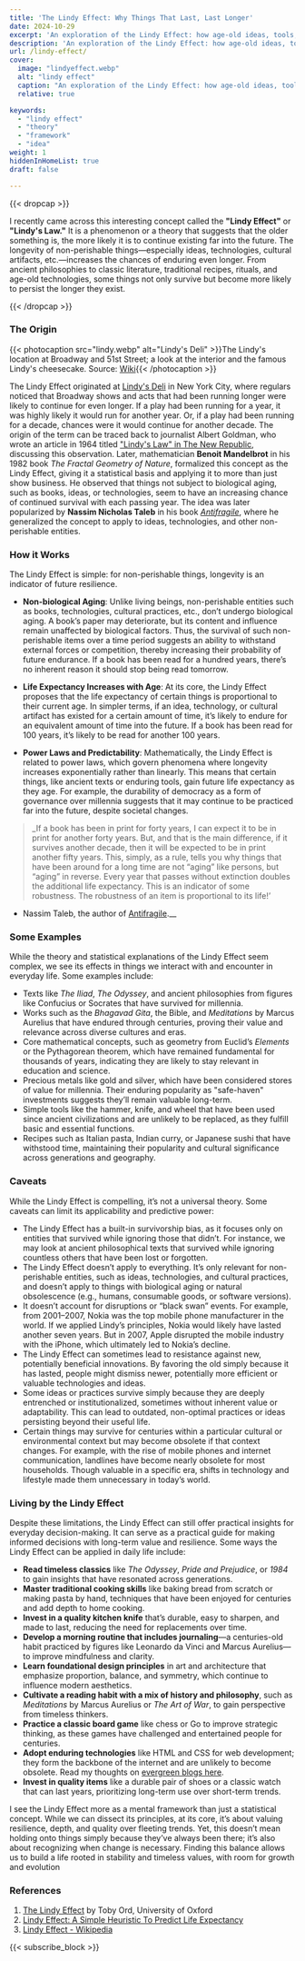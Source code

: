 ```yaml
---
title: 'The Lindy Effect: Why Things That Last, Last Longer'
date: 2024-10-29
excerpt: 'An exploration of the Lindy Effect: how age-old ideas, tools, and traditions gain durability over time, from its origins in New York’s Lindy’s Deli to timeless examples across cultures'
description: 'An exploration of the Lindy Effect: how age-old ideas, tools, and traditions gain durability over time, from its origins in New York’s Lindy’s Deli to timeless examples across cultures'
url: /lindy-effect/
cover:
  image: "lindyeffect.webp"
  alt: "lindy effect"
  caption: "An exploration of the Lindy Effect: how age-old ideas, tools, and traditions gain durability over time, from its origins in New York’s Lindy’s Deli to timeless examples across cultures"
  relative: true

keywords:
  - "lindy effect"
  - "theory"
  - "framework"
  - "idea"
weight: 1
hiddenInHomeList: true
draft: false

---
```


{{< dropcap >}}




I recently came across this interesting concept called the **"Lindy Effect"** or **"Lindy's Law."** It is a phenomenon or a theory that suggests that the older something is, the more likely it is to continue existing far into the future. The longevity of non-perishable things—especially ideas, technologies, cultural artifacts, etc.—increases the chances of enduring even longer. From ancient philosophies to classic literature, traditional recipes, rituals, and age-old technologies, some things not only survive but become more likely to persist the longer they exist.

{{< /dropcap >}}

### The Origin


{{< photocaption src="lindy.webp" alt="Lindy's Deli" >}}The Lindy's location at Broadway and 51st Street; a look at the interior and the famous Lindy's cheesecake. Source: [Wiki](https://en.wikipedia.org/wiki/File:Lindys_Restaurant_Broadway_and_51st_Street_New_York_City.JPG){{< /photocaption >}}

The Lindy Effect originated at [Lindy's Deli](https://en.wikipedia.org/wiki/Lindy%27s) in New York City, where regulars noticed that Broadway shows and acts that had been running longer were likely to continue for even longer. If a play had been running for a year, it was highly likely it would run for another year. Or, if a play had been running for a decade, chances were it would continue for another decade. The origin of the term can be traced back to journalist Albert Goldman, who wrote an article in 1964 titled ["Lindy's Law" in The New Republic](https://gwern.net/doc/statistics/probability/1964-goldman.pdf), discussing this observation. Later, mathematician **Benoit Mandelbrot** in his 1982 book _The Fractal Geometry of Nature_, formalized this concept as the Lindy Effect, giving it a statistical basis and applying it to more than just show business. He observed that things not subject to biological aging, such as books, ideas, or technologies, seem to have an increasing chance of continued survival with each passing year. The idea was later popularized by **Nassim Nicholas Taleb** in his book [_Antifragile_](https://geni.us/rs-antifragile), where he generalized the concept to apply to ideas, technologies, and other non-perishable entities.

### How it Works

The Lindy Effect is simple: for non-perishable things, longevity is an indicator of future resilience.

- **Non-biological Aging**: Unlike living beings, non-perishable entities such as books, technologies, cultural practices, etc., don’t undergo biological aging. A book’s paper may deteriorate, but its content and influence remain unaffected by biological factors. Thus, the survival of such non-perishable items over a time period suggests an ability to withstand external forces or competition, thereby increasing their probability of future endurance. If a book has been read for a hundred years, there’s no inherent reason it should stop being read tomorrow.
    
- **Life Expectancy Increases with Age**: At its core, the Lindy Effect proposes that the life expectancy of certain things is proportional to their current age. In simpler terms, if an idea, technology, or cultural artifact has existed for a certain amount of time, it’s likely to endure for an equivalent amount of time into the future. If a book has been read for 100 years, it’s likely to be read for another 100 years.

- **Power Laws and Predictability**: Mathematically, the Lindy Effect is related to power laws, which govern phenomena where longevity increases exponentially rather than linearly. This means that certain things, like ancient texts or enduring tools, gain future life expectancy as they age. For example, the durability of democracy as a form of governance over millennia suggests that it may continue to be practiced far into the future, despite societal changes.

>_If a book has been in print for forty years, I can expect it to be in print for another forty years. But, and that is the main difference, if it survives another decade, then it will be expected to be in print another fifty years. This, simply, as a rule, tells you why things that have been around for a long time are not “aging” like persons, but “aging” in reverse. Every year that passes without extinction doubles the additional life expectancy. This is an indicator of some robustness. The robustness of an item is proportional to its life!’
- Nassim Taleb, the author of [Antifragile](https://geni.us/rs-antifragile).__



### Some Examples

While the theory and statistical explanations of the Lindy Effect seem complex, we see its effects in things we interact with and encounter in everyday life. Some examples include:

- Texts like _The Iliad_, _The Odyssey_, and ancient philosophies from figures like Confucius or Socrates that have survived for millennia.
- Works such as the _Bhagavad Gita_, the Bible, and _Meditations_ by Marcus Aurelius that have endured through centuries, proving their value and relevance across diverse cultures and eras.
- Core mathematical concepts, such as geometry from Euclid’s _Elements_ or the Pythagorean theorem, which have remained fundamental for thousands of years, indicating they are likely to stay relevant in education and science.
- Precious metals like gold and silver, which have been considered stores of value for millennia. Their enduring popularity as "safe-haven" investments suggests they’ll remain valuable long-term.
- Simple tools like the hammer, knife, and wheel that have been used since ancient civilizations and are unlikely to be replaced, as they fulfill basic and essential functions.
- Recipes such as Italian pasta, Indian curry, or Japanese sushi that have withstood time, maintaining their popularity and cultural significance across generations and geography.

### Caveats

While the Lindy Effect is compelling, it’s not a universal theory. Some caveats can limit its applicability and predictive power:

- The Lindy Effect has a built-in survivorship bias, as it focuses only on entities that survived while ignoring those that didn’t. For instance, we may look at ancient philosophical texts that survived while ignoring countless others that have been lost or forgotten.
- The Lindy Effect doesn’t apply to everything. It’s only relevant for non-perishable entities, such as ideas, technologies, and cultural practices, and doesn’t apply to things with biological aging or natural obsolescence (e.g., humans, consumable goods, or software versions).
- It doesn’t account for disruptions or “black swan” events. For example, from 2001–2007, Nokia was the top mobile phone manufacturer in the world. If we applied Lindy’s principles, Nokia would likely have lasted another seven years. But in 2007, Apple disrupted the mobile industry with the iPhone, which ultimately led to Nokia’s decline.
- The Lindy Effect can sometimes lead to resistance against new, potentially beneficial innovations. By favoring the old simply because it has lasted, people might dismiss newer, potentially more efficient or valuable technologies and ideas.
- Some ideas or practices survive simply because they are deeply entrenched or institutionalized, sometimes without inherent value or adaptability. This can lead to outdated, non-optimal practices or ideas persisting beyond their useful life.
- Certain things may survive for centuries within a particular cultural or environmental context but may become obsolete if that context changes. For example, with the rise of mobile phones and internet communication, landlines have become nearly obsolete for most households. Though valuable in a specific era, shifts in technology and lifestyle made them unnecessary in today’s world.

### Living by the Lindy Effect

Despite these limitations, the Lindy Effect can still offer practical insights for everyday decision-making. It can serve as a practical guide for making informed decisions with long-term value and resilience. Some ways the Lindy Effect can be applied in daily life include:

- **Read timeless classics** like _The Odyssey_, _Pride and Prejudice_, or _1984_ to gain insights that have resonated across generations.
- **Master traditional cooking skills** like baking bread from scratch or making pasta by hand, techniques that have been enjoyed for centuries and add depth to home cooking.
- **Invest in a quality kitchen knife** that’s durable, easy to sharpen, and made to last, reducing the need for replacements over time.
- **Develop a morning routine that includes journaling**—a centuries-old habit practiced by figures like Leonardo da Vinci and Marcus Aurelius—to improve mindfulness and clarity.
- **Learn foundational design principles** in art and architecture that emphasize proportion, balance, and symmetry, which continue to influence modern aesthetics.
- **Cultivate a reading habit with a mix of history and philosophy**, such as _Meditations_ by Marcus Aurelius or _The Art of War_, to gain perspective from timeless thinkers.
- **Practice a classic board game** like chess or Go to improve strategic thinking, as these games have challenged and entertained people for centuries.
- **Adopt enduring technologies** like HTML and CSS for web development; they form the backbone of the internet and are unlikely to become obsolete. Read my thoughts on [evergreen blogs here](/journal/evergreen-blogs).
- **Invest in quality items** like a durable pair of shoes or a classic watch that can last years, prioritizing long-term use over short-term trends.


I see the Lindy Effect more as a mental framework than just a statistical concept. While we can dissect its principles, at its core, it’s about valuing resilience, depth, and quality over fleeting trends. Yet, this doesn’t mean holding onto things simply because they’ve always been there; it’s also about recognizing when change is necessary. Finding this balance allows us to build a life rooted in stability and timeless values, with room for growth and evolution


### References

1. [The Lindy Effect](https://arxiv.org/pdf/2308.09045) by Toby Ord, University of Oxford
2. [Lindy Effect: A Simple Heuristic To Predict Life Expectancy](https://optimsight.com/blog/lindy-effect-a-simple-heuristic-to-predict-lifespan/)
3. [Lindy Effect - Wikipedia](https://en.wikipedia.org/wiki/Lindy_effect)




{{< subscribe_block >}}


